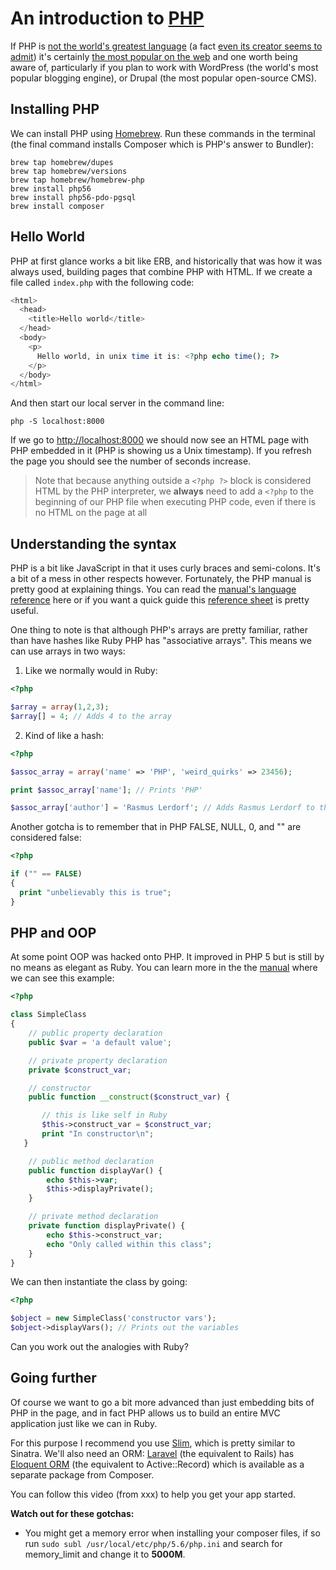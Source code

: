 # An introduction to [PHP](http://php.net/)

If PHP is [not the world's greatest language](http://whydoesitsuck.com/why-does-php-suck/) (a fact [even its creator seems to admit](http://talks.php.net/mx14#/8)) it's certainly [the most popular on the web](http://trends.builtwith.com/framework/programming-language) and one worth being aware of, particularly if you plan to work with WordPress (the world's most popular blogging engine), or Drupal (the most popular open-source CMS).

## Installing PHP

We can install PHP using [Homebrew](http://brew.sh/). Run these commands in the terminal (the final command installs Composer which is PHP's answer to Bundler):

```
brew tap homebrew/dupes
brew tap homebrew/versions
brew tap homebrew/homebrew-php
brew install php56
brew install php56-pdo-pgsql
brew install composer
```

## Hello World

PHP at first glance works a bit like ERB, and historically that was how it was always used, building pages that combine PHP with HTML. If we create a file called `index.php` with the following code:

```php
<html>
  <head>
    <title>Hello world</title>
  </head>
  <body>
    <p>
      Hello world, in unix time it is: <?php echo time(); ?>
    </p>
  </body>
</html>
```

And then start our local server in the command line:

```
php -S localhost:8000
```

If we go to [http://localhost:8000](http://localhost:8000) we should now see an HTML page with PHP embedded in it (PHP is showing us a Unix timestamp). If you refresh the page you should see the number of seconds increase.

> Note that because anything outside a `<?php ?>` block is considered HTML by the PHP interpreter, we **always** need to add a `<?php` to the beginning of our PHP file when executing PHP code, even if there is no HTML on the page at all

## Understanding the syntax

PHP is a bit like JavaScript in that it uses curly braces and semi-colons. It's a bit of a mess in other respects however. Fortunately, the PHP manual is pretty good at explaining things. You can read the [manual's language reference](http://php.net/manual/en/langref.php) here or if you want a quick guide this [reference sheet](http://www.dreamincode.net/downloads/ref_sheets/php_reference_sheet.pdf) is pretty useful.

One thing to note is that although PHP's arrays are pretty familiar, rather than have hashes like Ruby PHP has "associative arrays". This means we can use arrays in two ways:

1) Like we normally would in Ruby:

```php
<?php

$array = array(1,2,3);
$array[] = 4; // Adds 4 to the array
```

2) Kind of like a hash:

```php
<?php

$assoc_array = array('name' => 'PHP', 'weird_quirks' => 23456);

print $assoc_array['name']; // Prints 'PHP'

$assoc_array['author'] = 'Rasmus Lerdorf'; // Adds Rasmus Lerdorf to the associative array
```

Another gotcha is to remember that in PHP FALSE, NULL, 0, and "" are considered false:

```php
<?php

if ("" == FALSE)
{
  print "unbelievably this is true";
}

```

## PHP and OOP

At some point OOP was hacked onto PHP. It improved in PHP 5 but is still by no means as elegant as Ruby. You can learn more in the the [manual](http://php.net/manual/en/language.oop5.basic.php) where we can see this example:

```php
<?php

class SimpleClass
{
    // public property declaration
    public $var = 'a default value';

    // private property declaration
    private $construct_var;

    // constructor
    public function __construct($construct_var) {

       // this is like self in Ruby
       $this->construct_var = $construct_var;
       print "In constructor\n";
   }

    // public method declaration
    public function displayVar() {
        echo $this->var;
        $this->displayPrivate();
    }

    // private method declaration
    private function displayPrivate() {
        echo $this->construct_var;
        echo "Only called within this class";
    }
}
```

We can then instantiate the class by going:

```php
<?php

$object = new SimpleClass('constructor vars');
$object->displayVars(); // Prints out the variables
```

Can you work out the analogies with Ruby?

## Going further

Of course we want to go a bit more advanced than just embedding bits of PHP in the page, and in fact PHP allows us to build an entire MVC application just like we can in Ruby.

For this purpose I recommend you use [Slim](http://www.slimframework.com/), which is pretty similar to Sinatra. We'll also need an ORM: [Laravel](http://laravel.com/) (the equivalent to Rails) has [Eloquent ORM](http://laravel.com/docs/4.2/eloquent) (the equivalent to Active::Record) which is available as a separate package from Composer.

You can follow this video (from xxx) to help you get your app started.

**Watch out for these gotchas:**

* You might get a memory error when installing your composer files, if so run `sudo subl /usr/local/etc/php/5.6/php.ini` and search for memory_limit and change it to **5000M**.
